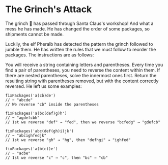 # The Grinch's Attack

The grinch 👹 has passed through Santa Claus's workshop! And what a mess he has made. He has changed the order of some packages, so shipments cannot be made.

Luckily, the elf Pheralb has detected the pattern the grinch followed to jumble them. He has written the rules that we must follow to reorder the packages. The instructions are as follows:

You will receive a string containing letters and parentheses.
Every time you find a pair of parentheses, you need to reverse the content within them.
If there are nested parentheses, solve the innermost ones first.
Return the resulting string with parentheses removed, but with the content correctly reversed.
He left us some examples:

```
fixPackages('a(cb)de')
// ➞ "abcde"
// We reverse "cb" inside the parentheses

fixPackages('a(bc(def)g)h')
// ➞ "agdefcbh"
// 1st we reverse "def" → "fed", then we reverse "bcfedg" → "gdefcb"

fixPackages('abc(def(gh)i)jk')
// ➞ "abcighfedjk"
// 1st we reverse "gh" → "hg", then "defhgi" → "ighfed"

fixPackages('a(b(c))e')
// ➞ "acbe"
// 1st we reverse "c" → "c", then "bc" → "cb"
```